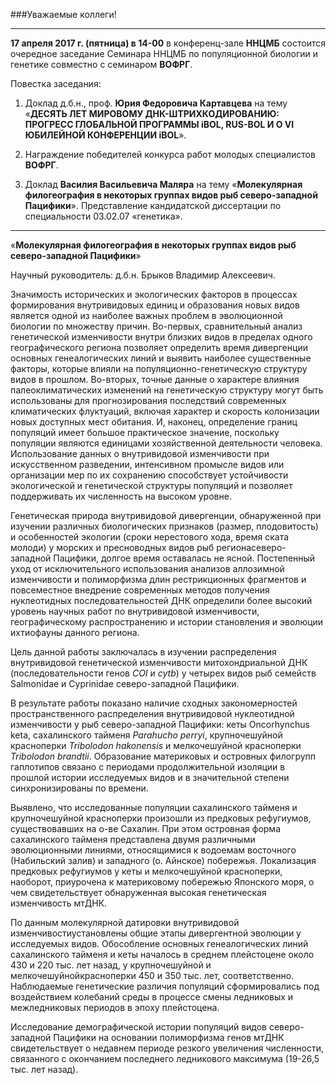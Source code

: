 

###Уважаемые коллеги!

----------
**17 апреля 2017 г. (пятница) в 14-00** в конференц-зале **ННЦМБ** состоится очередное заседание Семинара ННЦМБ по популяционной биологии и генетике совместно с семинаром **ВОФРГ**.

Повестка заседания:
1. Доклад  д.б.н., проф. **Юрия Федоровича Картавцева** на тему «**ДЕСЯТЬ ЛЕТ МИРОВОМУ ДНК-ШТРИХКОДИРОВАНИЮ: ПРОГРЕСС ГЛОБАЛЬНОЙ ПРОГРАММЫ iBOL, RUS-BOL И О VI ЮБИЛЕЙНОЙ КОНФЕРЕНЦИИ iBOL**».

2. Награждение победителей конкурса работ молодых специалистов **ВОФРГ**. 

3. Доклад **Василия Васильевича Маляра** на тему «**Молекулярная филогеография в некоторых группах видов рыб северо-западной Пацифики**». Представление кандидатской диссертации по специальности 03.02.07 «генетика». 

----------
«**Молекулярная филогеография в некоторых группах видов рыб северо-западной Пацифики**»

Научный руководитель: д.б.н. Брыков Владимир Алексеевич.

Значимость исторических и экологических факторов в процессах формирования внутривидовых единиц и образования новых видов является одной из наиболее важных проблем в эволюционной биологии по множеству причин. Во-первых, сравнительный анализ генетической изменчивости внутри близких видов в пределах одного географического региона позволяет определить время дивергенции основных генеалогических линий и выявить наиболее существенные факторы, которые влияли на популяционно-генетическую структуру видов в прошлом. Во-вторых, точные данные о характере влияния палеоклиматических изменений на генетическую структуру могут быть использованы для прогнозирования последствий современных климатических флуктуаций, включая характер и скорость колонизации новых доступных мест обитания. И, наконец, определение границ популяций имеет большое практическое значение, поскольку популяции являются единицами хозяйственной деятельности человека. Использование данных о внутривидовой изменчивости при искусственном разведении, интенсивном промысле видов или организации мер по их сохранению способствует устойчивости экологической и генетической структуры популяций и позволяет поддерживать их численность на высоком уровне.

Генетическая природа внутривидовой дивергенции, обнаруженной при изучении различных биологических признаков (размер, плодовитость) и особенностей экологии (сроки нерестового хода, время ската молоди) у морских и пресноводных видов рыб регионасеверо-западной Пацифики, долгое время оставалась не ясной. Постепенный уход от исключительного использования анализов аллозимной изменчивости и полиморфизма длин рестрикционных фрагментов и повсеместное внедрение современных методов получения нуклеотидных последовательностей ДНК определили более высокий уровень научных работ по внутривидовой изменчивости, географическому распространению и истории становления и эволюции ихтиофауны данного региона.

Цель данной работы заключалась в изучении распределения внутривидовой генетической изменчивости митохондриальной ДНК (последовательности генов *COI* и *cytb*) у четырех видов рыб семейств Salmonidae и Cyprinidae северо-западной Пацифики.

В результате работы показано наличие сходных закономерностей пространственного распределения внутривидовой нуклеотидной изменчивости у рыб северо-западной Пацифики: кеты Oncorhynchus keta, сахалинского тайменя *Parahucho perryi*, крупночешуйной красноперки *Tribolodon hakonensis* и мелкочешуйной красноперки *Tribolodon brandtii*. Образование материковых и островных филогрупп гаплотипов связано с периодами продолжительной изоляции в прошлой истории исследуемых видов и в значительной степени синхронизированы по времени.

Выявлено, что исследованные популяции сахалинского тайменя и крупночешуйной красноперки произошли из предковых рефугиумов, существовавших на о-ве Сахалин. При этом островная форма сахалинского тайменя представлена двумя различными эволюционными линиями, относящимися к водоемам восточного (Набильский залив) и западного (о. Айнское) побережья. Локализация предковых рефугиумов у кеты и мелкочешуйной красноперки, наоборот, приурочена к материковому побережью Японского моря, о чем свидетельствует обнаруженная высокая генетическая изменчивость мтДНК.

По данным молекулярной датировки внутривидовой изменчивостиустановлены общие этапы дивергентной эволюции у исследуемых видов. Обособление основных генеалогических линий сахалинского тайменя и кеты началось в среднем плейстоцене около 430 и 220 тыс. лет назад, у крупночешуйной и мелкочешуйнойкрасноперки 450 и 350 тыс. лет, соответственно. Наблюдаемые генетические различия популяций сформировались под воздействием колебаний среды в процессе смены ледниковых и межледниковых периодов в эпоху плейстоцена.

Исследование демографической истории популяций видов северо-западной Пацифики на основании полиморфизма генов мтДНК свидетельствует о недавнем периоде резкого увеличения численности, связанного с окончанием последнего ледникового максимума (19-26,5 тыс. лет назад).
